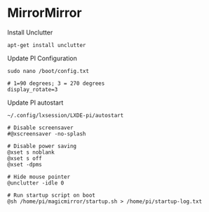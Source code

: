 # MirrorMirror

Install Unclutter
```
apt-get install unclutter
```

Update PI Configuration
```
sudo nano /boot/config.txt
```
```
# 1=90 degrees; 3 = 270 degrees
display_rotate=3
```

Update PI autostart
```
~/.config/lxsession/LXDE-pi/autostart
```
```
# Disable screensaver
#@xscreensaver -no-splash

# Disable power saving
@xset s noblank
@xset s off
@xset -dpms

# Hide mouse pointer
@unclutter -idle 0

# Run startup script on boot
@sh /home/pi/magicmirror/startup.sh > /home/pi/startup-log.txt
```
